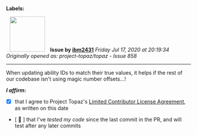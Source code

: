 **Labels:**



<a href="https://github.com/ibm2431"><img src="https://avatars3.githubusercontent.com/u/13112942?v=4" width="96" height="96" hspace="10"></img></a> **Issue by [ibm2431](https://github.com/ibm2431)**
_Friday Jul 17, 2020 at 20:19:34_
_Originally opened as: project-topaz/topaz - Issue 858_

----

When updating ability IDs to match their true values, it helps if the rest of our codebase isn't using magic number offsets...!

<!-- place 'x' mark between square [] brackets to affirm: -->
**_I affirm:_**
- [x] that I agree to Project Topaz's [Limited Contributor License Agreement](http://project-topaz.com/blob/release/CONTRIBUTOR_AGREEMENT.md), as written on this date
- [ 🤞 ] that I've _tested my code_ since the last commit in the PR, and will test after any later commits


